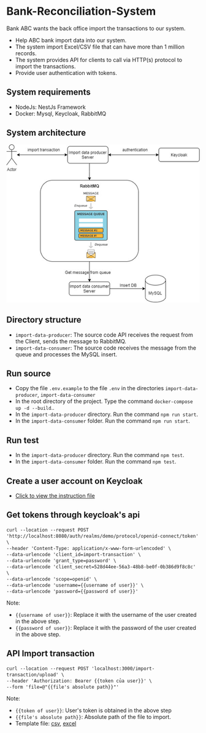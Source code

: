 # Bank-Reconciliation-System
Bank ABC wants the back office import the transactions to our system.
- Help ABC bank import data into our system.
- The system import Excel/CSV file that can have more than 1 million records.
- The system provides API for clients to call via HTTP(s) protocol to import the transactions.
- Provide user authentication with tokens.
## System requirements
- NodeJs: NestJs Framework
- Docker: Mysql, Keycloak, RabbitMQ

## System architecture
![System architecture](import-transaction-diagram.jpg)

## Directory structure

- `import-data-producer`: The source code API receives the request from the Client, sends the message to RabbitMQ.
- `import-data-consumer`: The source code receives the message from the queue and processes the MySQL insert.
 
## Run source

- Copy the file `.env.example` to the file `.env` in the directories `import-data-producer`, `import-data-consumer`
- In the root directory of the project. Type the command `docker-compose up -d --build`..
- In the `import-data-producer` directory. Run the command `npm run start`.
- In the `import-data-consumer` folder. Run the command `npm run start`.

## Run test

- In the `import-data-producer` directory. Run the command `npm test`.
- In the `import-data-consumer` folder. Run the command `npm test`.

## Create a user account on Keycloak

- [Click to view the instruction file](Guideline_createuser_keycloak.docx)

## Get tokens through keycloak's api

```
curl --location --request POST 'http://localhost:8080/auth/realms/demo/protocol/openid-connect/token' \
--header 'Content-Type: application/x-www-form-urlencoded' \
--data-urlencode 'client_id=import-transaction' \
--data-urlencode 'grant_type=password' \
--data-urlencode 'client_secret=528d44ee-56a3-48b8-be0f-0b386d9f8c8c' \
--data-urlencode 'scope=openid' \
--data-urlencode 'username={{username of user}}' \
--data-urlencode 'password={{password of user}}'
```
Note:
- `{{username of user}}`: Replace it with the username of the user created in the above step.
- `{{password of user}}`: Replace it with the password of the user created in the above step.


## API Import transaction
```
curl --location --request POST 'localhost:3000/import-transaction/upload' \
--header 'Authorization: Bearer {{token của user}}' \
--form 'file=@"{{file's absolute path}}"'
```

Note:
- `{{token of user}}`: User's token is obtained in the above step
- `{{file's absolute path}}`: Absolute path of the file to import.
- Template file: [csv](./data.csv), [excel](./data.xlsx)
